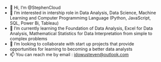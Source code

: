 - 👋 Hi, I’m @StephenCloud
- 👀 I’m interested in intership role in Data Analysis, Data Science, Machine Learning and Computer Programmimg Language (Python, JavaScript, SQL, Power Bi, Tableau)  
- 🌱 I’m currently learning the Foundation of Data Analysis, Excel for Data Analysis, Mathematical Statistics for Data Interpretation from simple to complex problems 
- 💞️ I’m looking to collaborate with start up projects that provide opportunities for learning to becoming a better data analysts 
- 📫 You can reach me by email : idowusteven@outlook.com 

<!---
StephenCloud is a ✨ special ✨ repository because its `README.md` (this file) appears on your GitHub profile.
You can click the Preview link to take a look at your changes.
--->
